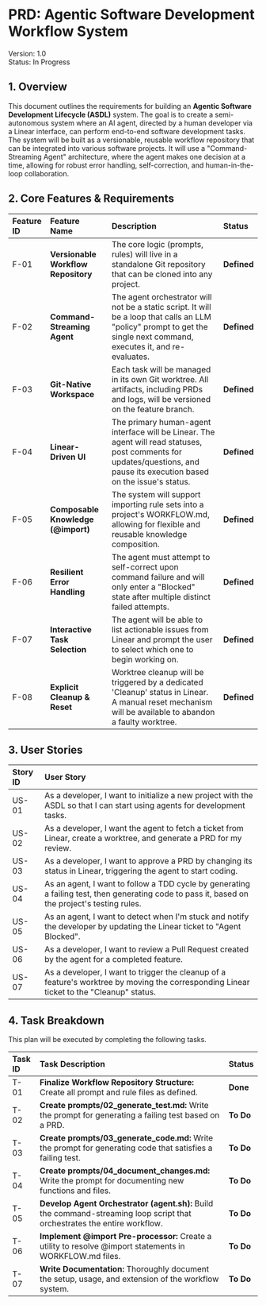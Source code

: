 
# **PRD: Agentic Software Development Workflow System**

Version: 1.0  
Status: In Progress

## **1\. Overview**

This document outlines the requirements for building an **Agentic Software Development Lifecycle (ASDL)** system. The goal is to create a semi-autonomous system where an AI agent, directed by a human developer via a Linear interface, can perform end-to-end software development tasks.  
The system will be built as a versionable, reusable workflow repository that can be integrated into various software projects. It will use a "Command-Streaming Agent" architecture, where the agent makes one decision at a time, allowing for robust error handling, self-correction, and human-in-the-loop collaboration.

## **2\. Core Features & Requirements**

| Feature ID | Feature Name | Description | Status |
| :---- | :---- | :---- | :---- |
| F-01 | **Versionable Workflow Repository** | The core logic (prompts, rules) will live in a standalone Git repository that can be cloned into any project. | **Defined** |
| F-02 | **Command-Streaming Agent** | The agent orchestrator will not be a static script. It will be a loop that calls an LLM "policy" prompt to get the single next command, executes it, and re-evaluates. | **Defined** |
| F-03 | **Git-Native Workspace** | Each task will be managed in its own Git worktree. All artifacts, including PRDs and logs, will be versioned on the feature branch. | **Defined** |
| F-04 | **Linear-Driven UI** | The primary human-agent interface will be Linear. The agent will read statuses, post comments for updates/questions, and pause its execution based on the issue's status. | **Defined** |
| F-05 | **Composable Knowledge (@import)** | The system will support importing rule sets into a project's WORKFLOW.md, allowing for flexible and reusable knowledge composition. | **Defined** |
| F-06 | **Resilient Error Handling** | The agent must attempt to self-correct upon command failure and will only enter a "Blocked" state after multiple distinct failed attempts. | **Defined** |
| F-07 | **Interactive Task Selection** | The agent will be able to list actionable issues from Linear and prompt the user to select which one to begin working on. | **Defined** |
| F-08 | **Explicit Cleanup & Reset** | Worktree cleanup will be triggered by a dedicated 'Cleanup' status in Linear. A manual reset mechanism will be available to abandon a faulty worktree. | **Defined** |

## **3\. User Stories**

| Story ID | User Story |
| :---- | :---- |
| US-01 | As a developer, I want to initialize a new project with the ASDL so that I can start using agents for development tasks. |
| US-02 | As a developer, I want the agent to fetch a ticket from Linear, create a worktree, and generate a PRD for my review. |
| US-03 | As a developer, I want to approve a PRD by changing its status in Linear, triggering the agent to start coding. |
| US-04 | As an agent, I want to follow a TDD cycle by generating a failing test, then generating code to pass it, based on the project's testing rules. |
| US-05 | As an agent, I want to detect when I'm stuck and notify the developer by updating the Linear ticket to "Agent Blocked". |
| US-06 | As a developer, I want to review a Pull Request created by the agent for a completed feature. |
| US-07 | As a developer, I want to trigger the cleanup of a feature's worktree by moving the corresponding Linear ticket to the "Cleanup" status. |

## **4\. Task Breakdown**

This plan will be executed by completing the following tasks.

| Task ID | Task Description | Status |
| :---- | :---- | :---- |
| T-01 | **Finalize Workflow Repository Structure:** Create all prompt and rule files as defined. | **Done** |
| T-02 | **Create prompts/02\_generate\_test.md:** Write the prompt for generating a failing test based on a PRD. | **To Do** |
| T-03 | **Create prompts/03\_generate\_code.md:** Write the prompt for generating code that satisfies a failing test. | **To Do** |
| T-04 | **Create prompts/04\_document\_changes.md:** Write the prompt for documenting new functions and files. | **To Do** |
| T-05 | **Develop Agent Orchestrator (agent.sh):** Build the command-streaming loop script that orchestrates the entire workflow. | **To Do** |
| T-06 | **Implement @import Pre-processor:** Create a utility to resolve @import statements in WORKFLOW.md files. | **To Do** |
| T-07 | **Write Documentation:** Thoroughly document the setup, usage, and extension of the workflow system. | **To Do** |
